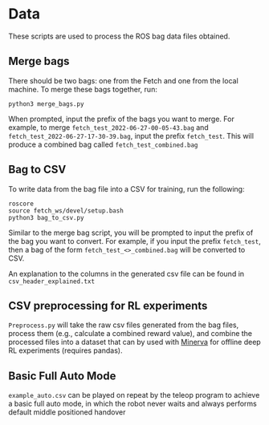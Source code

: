 # Data
These scripts are used to process the ROS bag data files obtained. 

## Merge bags

There should be two bags: one from the Fetch and one from the local machine. To merge these bags together, run:

    python3 merge_bags.py

When prompted, input the prefix of the bags you want to merge. For example, to merge `fetch_test_2022-06-27-00-05-43.bag` and `fetch_test_2022-06-27-17-30-39.bag`, input the prefix `fetch_test`. This will produce a combined bag called `fetch_test_combined.bag`


## Bag to CSV

To write data from the bag file into  a CSV for training, run the following:

    roscore
    source fetch_ws/devel/setup.bash 
    python3 bag_to_csv.py

Similar to the merge bag script, you will be prompted to input the prefix of the bag you want to convert. For example, if you input the prefix `fetch_test`, then a bag of the form `fetch_test_<>_combined.bag` will be converted to CSV.

An explanation to the columns in the generated csv file can be found in `csv_header_explained.txt`


## CSV preprocessing for RL experiments

`Preprocess.py` will take the raw csv files generated from the bag files, process them (e.g., calculate a combined reward value), and combine the processed files into a dataset that can by used with [Minerva](https://github.com/takuseno/minerva) for offline deep RL experiments (requires pandas).

## Basic Full Auto Mode
`example_auto.csv` can be played on repeat by the teleop program to achieve a basic full auto mode, in which the robot never waits and always performs default middle positioned handover
